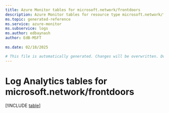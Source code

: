 ```yaml
---
title: Azure Monitor tables for microsoft.network/frontdoors
description: Azure Monitor tables for resource type microsoft.network/frontdoors
ms.topic: generated-reference
ms.service: azure-monitor
ms.subservice: logs
ms.author: edbaynash
author: EdB-MSFT
   
ms.date: 02/18/2025

# This file is automatically generated. Changes will be overwritten. Do not change this file directly.
---
```


# Log Analytics tables for microsoft.network/frontdoors  

[!INCLUDE [table](~/reusable-content/ce-skilling/azure/includes/azure-monitor/reference/tables/microsoft-network_frontdoors-include.md)]

